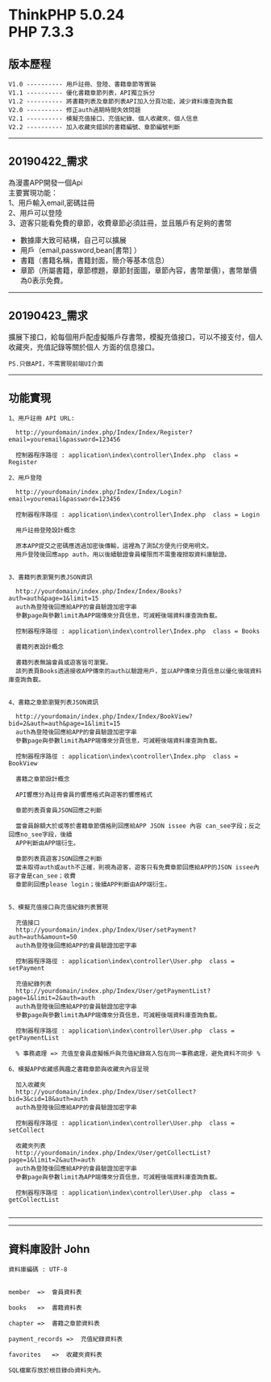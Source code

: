 ThinkPHP 5.0.24                                                                                      
PHP 7.3.3                                                                                         
===============

## 版本歷程

~~~
V1.0 ---------- 用戶註冊、登陸、書籍章節等實裝                                                 
V1.1 ---------- 優化書籍章節列表，API獨立拆分
V1.2 ---------- 將書籍列表及章節列表API加入分頁功能，減少資料庫查詢負載  
V2.0 ---------- 修正auth過期時間失效問題            
V2.1 ---------- 模擬充值接口、充值紀錄、個人收藏夾、個人信息   
V2.2 ---------- 加入收藏夾錯誤的書籍編號、章節編號判斷                                
~~~

--------------------------------------------------------------------------------------------------

## 20190422_需求

為漫畫APP開發一個Api                                                                              
主要實現功能：                                                                                    
1、用戶輸入email,密碼註冊                                                                         
2、用戶可以登陸                                                                                   
3、遊客只能看免費的章節，收費章節必須註冊，並且賬戶有足夠的書幣                                   



 + 數據庫大致可結構，自己可以擴展                                                                 
 + 用戶（email,password,bean[書幣] ）                                                             
 + 書籍（書籍名稱，書籍封面，簡介等基本信息）
 + 章節（所屬書籍，章節標題，章節封面圖，章節內容，書幣單價），書幣單價為0表示免費。

--------------------------------------------------------------------------------------------------

## 20190423_需求

擴展下接口，給每個用戶配虛擬賬戶存書幣，模擬充值接口，可以不接支付，個人收藏夾，充值記錄等關於個人
方面的信息接口。

`PS.只做API，不需實現前端UI介面`

--------------------------------------------------------------------------------------------------

## 功能實現

~~~
1、用戶註冊 API URL:

  http://yourdomain/index.php/Index/Index/Register?email=youremail&password=123456

  控制器程序路徑 : application\index\controller\Index.php  class = Register
  
2、用戶登陸

  http://yourdomain/index.php/Index/Index/Login?email=youremail&password=123456

  控制器程序路徑 : application\index\controller\Index.php  class = Login

  用戶註冊登陸設計概念

  原本APP提交之密碼應透過加密後傳輸，這裡為了測試方便先行使用明文。                                 
  用戶登陸後回應app auth，用以後續驗證會員權限而不需重複撈取資料庫驗證。                            


3、書籍列表瀏覽列表JSON資訊

  http://yourdomain/index.php/Index/Index/Books?auth=auth&page=1&limit=15                           
  auth為登陸後回應給APP的會員驗證加密字串
  參數page與參數limit為APP端傳來分頁信息，可減輕後端資料庫查詢負載。

  控制器程序路徑 : application\index\controller\Index.php  class = Books

  書籍列表設計概念

  書籍列表無論會員或遊客皆可瀏覽。                                                                  
  該列表頁Books透過接收APP傳來的auth以驗證用戶，並以APP傳來分頁信息以優化後端資料庫查詢負載。


4、書籍之章節瀏覽列表JSON資訊

  http://yourdomain/index.php/Index/Index/BookView?bid=2&auth=auth&page=1&limit=15                  
  auth為登陸後回應給APP的會員驗證加密字串
  參數page與參數limit為APP端傳來分頁信息，可減輕後端資料庫查詢負載。

  控制器程序路徑 : application\index\controller\Index.php  class = BookView

  書籍之章節設計概念

  API響應分為註冊會員的響應格式與遊客的響應格式

  章節列表頁會員JSON回應之判斷

  當會員餘額大於或等於書籍章節價格則回應給APP JSON issee 內容 can_see字段；反之回應no_see字段，後續
  APP判斷由APP端衍生。

  章節列表頁遊客JSON回應之判斷
  當未取得auth或auth不正確，則視為遊客，遊客只有免費章節回應給APP的JSON issee內容才會是can_see；收費
  章節則回應please login；後續APP判斷由APP端衍生。


5、模擬充值接口與充值紀錄列表實現

  充值接口
  http://yourdomain/index.php/Index/User/setPayment?auth=auth&amount=50
  auth為登陸後回應給APP的會員驗證加密字串

  控制器程序路徑 : application\index\controller\User.php  class = setPayment

  充值紀錄列表
  http://yourdomain/index.php/Index/User/getPaymentList?page=1&limit=2&auth=auth
  auth為登陸後回應給APP的會員驗證加密字串
  參數page與參數limit為APP端傳來分頁信息，可減輕後端資料庫查詢負載。 

  控制器程序路徑 : application\index\controller\User.php  class = getPaymentList

  % 事務處理 => 充值至會員虛擬帳戶與充值紀錄寫入包在同一事務處理，避免資料不同步 %  
  
6、模擬APP收藏感興趣之書籍章節與收藏夾內容呈現

  加入收藏夾
  http://yourdomain/index.php/Index/User/setCollect?bid=3&cid=18&auth=auth
  auth為登陸後回應給APP的會員驗證加密字串

  控制器程序路徑 : application\index\controller\User.php  class = setCollect

  收藏夾列表
  http://yourdomain/index.php/Index/User/getCollectList?page=1&limit=2&auth=auth
  auth為登陸後回應給APP的會員驗證加密字串
  參數page與參數limit為APP端傳來分頁信息，可減輕後端資料庫查詢負載。

  控制器程序路徑 : application\index\controller\User.php  class = getCollectList
  
~~~

--------------------------------------------------------------------------------------------------
--------------------------------------------------------------------------------------------------


## 資料庫設計 John

~~~
資料庫編碼 : UTF-8


member	=>	會員資料表

books	=>	書籍資料表

chapter	=>	書籍之章節資料表

payment_records	=>	充值紀錄資料表

favorites	=>	收藏夾資料表

SQL檔案存放於根目錄db資料夾內。
~~~
